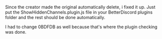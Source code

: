 Since the creator made the original automatically delete, i fixed it up. Just put the ShowHiddenChannels.plugin.js file in your BetterDiscord plugins folder and the rest should be done automatically.

I had to change 0BDFDB as well because that's where the plugin checking was done.
